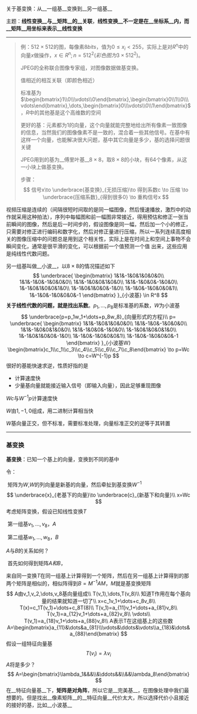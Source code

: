 关于基变换：从__一组基__变换到__另一组基__ 

主题：__线性变换__与__矩阵__的__关联__，__线性变换__不一定是在__坐标系__内，而__矩阵__用坐标来表示__线性变换__ 

---

>
>
>例：$512\times512$的图，每像素$8bits$，值为$0\le x_i<255$，实际上是对$R^n$中的向量$x$做操作，$x\in R^n;n=512^2(彩色图为3\times512^2)$。
>
>JPEG的全称联合图像专家组，对图像数据做基变换。
>
>值相近的相互关联（即颜色相近）
>
>标准基为$\begin{bmatrix}1\\0\\\vdots\\0\end{bmatrix},\begin{bmatrix}0\\1\\0\\\vdots\end{bmatrix},\dots,\begin{bmatrix}0\\\vdots\\0\\1\end{bmatrix}$，$R$中的其他基是这个高维数的空间
>
>更好的基：元素都为1的向量，这个向量就能完整地给出所有像素一致图像的信息，当然我们的图像像素不是一致的，混合着一些其他信号。在基中有这样一个向量，也能解决很大问题，基中其它向量是多少，基的选择问题很关键
>
>JPEG用到的基为__傅里叶基__$8\times8$，取$8\times8$的小块，有64个像素，从这一小块上做基变换。
>
>步骤：
>$$
>信号x\to \underbrace{基变换}_{无损压缩}\to 得到系数c \to 压缩 
>\to \underbrace{压缩系数}_{得到很多0} \to 重构信号x
>$$
>
>
>

视频压缩是连续的（间隔很短时间取的是同一幅图像，然后慢速播放，激烈中的动作就采用这种拍法），序列中每幅图和前一幅图非常接近，得用预估和修正一张当前瞬间的图像，然后是后一时间步的，假设图像是同一幅，然后加一个小的修正，只需要对修正进行编码和数字化，然后对修正量进行压缩，所以一系列连续高度相关的图像压缩中的问题总是用到这个相关性，实际上是在时间上和空间上事物不会瞬间变化，通常是很平滑的变化，可以根据前一个值预测一个值 出来，这些应用是纯线性代数问题。



另一组基叫做__小波__，以$8\times8$的情况描述如下
$$
\underbrace{
    \begin{bmatrix}
        1&1&-1&0&1&0&0&0\\
        1&1&-1&0&-1&0&0&0\\
        1&1&-1&0&0&1&0&0\\
        1&1&-1&0&0&-1&0&0\\
        1&-1&0&1&0&0&1&0\\
        1&-1&0&1&0&0&-1&0\\
        1&-1&0&-1&0&0&0&1\\
        1&-1&0&-1&0&0&0&-1
    \end{bmatrix}
}_{小波基} \in R^8
$$
__关于线性代数的问题，就是找出系数__。$p_1,\dots,p_8$是标准基的系数，$W$为小波基
$$
\underbrace{p=p_1w_1+\dots+p_8w_8}_{向量形式的方程}\\
p=
\underbrace{
    \begin{bmatrix}
        1&1&-1&0&1&0&0&0\\
        1&1&-1&0&-1&0&0&0\\
        1&1&-1&0&0&1&0&0\\
        1&1&-1&0&0&-1&0&0\\
        1&-1&0&1&0&0&1&0\\
        1&-1&0&1&0&0&-1&0\\
        1&-1&0&-1&0&0&0&1\\
        1&-1&0&-1&0&0&0&-1
    \end{bmatrix}
}_{小波基W}
\begin{bmatrix}c_1\\c_1\\c_3\\c_4\\c_5\\c_6\\c_7\\c_8\end{bmatrix}
\to p=Wc \to c=W^{-1}p
$$
很好的基能快速求逆，性质好指的是

- 计算速度快
- 少量基向量就能接近输入信号（即输入向量），因此足够重现图像

$Wc$与$W^{-1}p$计算速度快

$W$由$1,-1,0$组成，用二进制计算相当快

$W$基向量正交，但不标准，需要标准处理，向量标准正交的逆等于其转置



---



### 基变换

__基变换__：已知一个基上的向量，变换到不同的基中



令：

​	矩阵为$W$,$W$的列向量是新基的向量，然后牵扯到基变换$W^{-1}​$
$$
\underbrace{x}_{老基下的向量}\to \underbrace{c}_{新基下和向量}\\
x=Wc
$$
考虑矩阵变换，假设已知线性变换$T$

​	第一组基$v_1,\dots,v_8$，$A$ 

​	第二组基$w_1,\dots,w_8$，$B$

$A$与$B$的关系如何？

​	首先如何得到矩阵$A和B$， 

来自同一变换$T$在同一组基上计算得到一个矩阵，然后在另一组基上计算得到的那两个矩阵是相似的，相似阵得到$B=M^{-1}AM$，$M$就是基变换矩阵
$$
A由v_1,v_2,\dots,v_8基向量组成\\
T(v_1),\dots,T(v_8)\\
知道T作用在每个基向量的结果就知道一切了\\
x=c_1v_1+\dots+c_8v_8\\
T(x)=c_1T(v_1)+\dots+c_8T(8)\\
T(v_1)=a_{11}v_1+\dots+a_{81}v_8\\
T(v_1)=a_{12}v_1+\dots+a_{82}v_8\\
\vdots\\
T(v_1)=a_{18}v_1+\dots+a_{88}v_8\\
A表示T在这组基上的这些数
A=\begin{bmatrix}a_{11}&\dots&a_{81}\\\vdots&\ddots&\vdots\\a_{18}&\dots&a_{88}\end{bmatrix}
$$
假设一组特征向量基
$$
T(v_i)=\lambda v_i
$$
$A$将是多少？
$$
A=\begin{bmatrix}\lambda_1&&&\\&\ddots&&\\&&\lambda_8\end{bmatrix}
$$
在__特征向量基__下，__矩阵是对角阵__，所以它是__完美基__，在图像处理中我们最想要的。但是找出__像素矩阵__的__特征向量__代价太大，所以选择代价小且接近的接好的基，比如__小波基__

  